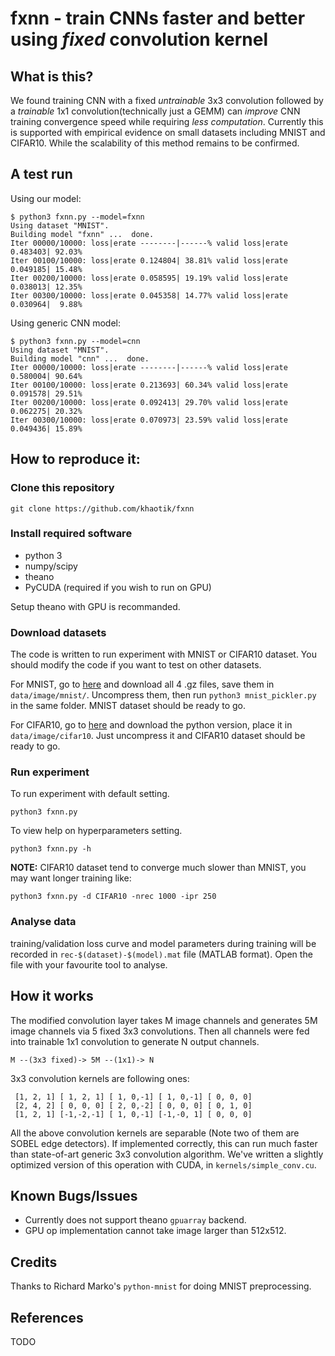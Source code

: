 # fxnn - train CNNs faster and better using *fixed* convolution kernel

## What is this?

We found training CNN with a fixed *untrainable* 3x3 convolution followed by a *trainable* 1x1 convolution(technically just a GEMM) can *improve* CNN training convergence speed while requiring *less computation*. Currently this is supported with empirical evidence on small datasets including MNIST and CIFAR10. While the scalability of this method remains to be confirmed.

## A test run

Using our model:

    $ python3 fxnn.py --model=fxnn
    Using dataset "MNIST".
    Building model "fxnn" ...  done.
    Iter 00000/10000: loss|erate --------|------% valid loss|erate 0.483403| 92.03%
    Iter 00100/10000: loss|erate 0.124804| 38.81% valid loss|erate 0.049185| 15.48%
    Iter 00200/10000: loss|erate 0.058595| 19.19% valid loss|erate 0.038013| 12.35%
    Iter 00300/10000: loss|erate 0.045358| 14.77% valid loss|erate 0.030964|  9.88%

Using generic CNN model:

    $ python3 fxnn.py --model=cnn
    Using dataset "MNIST".
    Building model "cnn" ...  done.
    Iter 00000/10000: loss|erate --------|------% valid loss|erate 0.580004| 90.64%
    Iter 00100/10000: loss|erate 0.213693| 60.34% valid loss|erate 0.091578| 29.51%
    Iter 00200/10000: loss|erate 0.092413| 29.70% valid loss|erate 0.062275| 20.32%
    Iter 00300/10000: loss|erate 0.070973| 23.59% valid loss|erate 0.049436| 15.89%


## How to reproduce it:

### Clone this repository

`git clone https://github.com/khaotik/fxnn`

### Install required software

- python 3
- numpy/scipy
- theano
- PyCUDA (required if you wish to run on GPU)

Setup theano with GPU is recommanded.

### Download datasets

The code is written to run experiment with MNIST or CIFAR10 dataset. You should modify the code if you want to test on other datasets.

For MNIST, go to [here](http://yann.lecun.com/exdb/mnist/) and download all 4 .gz files, save them in `data/image/mnist/`. Uncompress them, then run `python3 mnist_pickler.py` in the same folder. MNIST dataset should be ready to go.

For CIFAR10, go to [here](https://www.cs.toronto.edu/~kriz/cifar.html) and download the python version, place it in `data/image/cifar10`. Just uncompress it and CIFAR10 dataset should be ready to go.

### Run experiment

To run experiment with default setting.

`python3 fxnn.py`

To view help on hyperparameters setting.

`python3 fxnn.py -h`

**NOTE:** CIFAR10 dataset tend to converge much slower than MNIST, you may want longer training like:

`python3 fxnn.py -d CIFAR10 -nrec 1000 -ipr 250`

### Analyse data

training/validation loss curve and model parameters during training will be recorded in `rec-$(dataset)-$(model).mat` file (MATLAB format). Open the file with your favourite tool to analyse.


## How it works

The modified convolution layer takes M image channels and generates 5M image channels via 5 fixed 3x3 convolutions. Then all channels were fed into trainable 1x1 convolution to generate N output channels.

`M --(3x3 fixed)-> 5M --(1x1)-> N`

3x3 convolution kernels are following ones:

     [1, 2, 1] [ 1, 2, 1] [ 1, 0,-1] [ 1, 0,-1] [ 0, 0, 0]
     [2, 4, 2] [ 0, 0, 0] [ 2, 0,-2] [ 0, 0, 0] [ 0, 1, 0]
     [1, 2, 1] [-1,-2,-1] [ 1, 0,-1] [-1,-0, 1] [ 0, 0, 0]

All the above convolution kernels are separable (Note two of them are SOBEL edge detectors). If implemented correctly, this can run much faster than state-of-art generic 3x3 convolution algorithm.
We've written a slightly optimized version of this operation with CUDA, in `kernels/simple_conv.cu`.

## Known Bugs/Issues

- Currently does not support theano `gpuarray` backend.
- GPU op implementation cannot take image larger than 512x512.

## Credits

Thanks to Richard Marko's `python-mnist` for doing MNIST preprocessing.

## References

TODO
